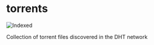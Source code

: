 torrents 
========
![Indexed](https://img.shields.io/badge/indexed-22950-blue)

Collection of torrent files discovered in the DHT network
